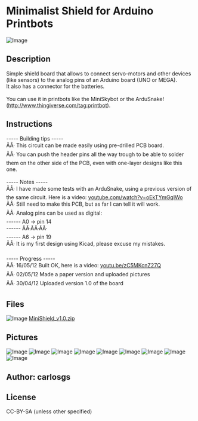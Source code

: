 Minimalist Shield for Arduino Printbots
===============

![Image](img/minimalist_shield_display_large.jpg "Title")

Description
--------
Simple shield board that allows to connect servo-motors and other devices (like sensors) to the analog pins of an Arduino board (UNO or MEGA).<br />
It also has a connector for the batteries.<br />
<br />
You can use it in printbots like the MiniSkybot or the ArduSnake! (http://www.thingiverse.com/tag:printbot).

Instructions
--------
----- Building tips -----<br />
 ÃÂ· This circuit can be made easily using pre-drilled PCB board.<br />
 ÃÂ· You can push the header pins all the way trough to be able to solder them on the other side of the PCB, even with one-layer designs like this one.<br />
<br />
----- Notes -----<br />
 ÃÂ· I have made some tests with an ArduSnake, using a previous version of the same circuit. Here is a video: <a href="https://www.youtube.com/watch?v=oEkTYmGqIWo" target="_blank" rel="nofollow">youtube.com/watch?v=oEkTYmGqIWo</a><br />
 ÃÂ· Still need to make this PCB, but as far I can tell it will work.<br />
 ÃÂ· Analog pins can be used as digital:<br />
------ A0 -&gt; pin 14 <br />
------ ÃÂ·ÃÂ·ÃÂ·<br />
------ A6 -&gt; pin 19<br />
 ÃÂ· It is my first design using Kicad, please excuse my mistakes.<br />
<br />
----- Progress -----<br />
 ÃÂ· 16/05/12 Built OK, here is a video: <a href="http://youtu.be/zC5MKcnZ27Q" target="_blank" rel="nofollow">youtu.be/zC5MKcnZ27Q</a><br />
 ÃÂ· 02/05/12 Made a paper version and uploaded pictures<br />
 ÃÂ· 30/04/12 Uploaded version 1.0 of the board

Files
--------
![Image](img/Gears_preview_tinycard.jpg "Title")
 [ MiniShield_v1.0.zip](MiniShield_v1.0.zip "Title")  



Pictures
--------
![Image](img/minimalist_shield_v1.0_3_display_large.jpg "Title")
![Image](img/minimalist_shield_v1.0_2_display_large.jpg "Title")
![Image](img/2012-05-02_12.24.31_display_large.jpg "Title")
![Image](img/2012-05-02_12.24.19_display_large.jpg "Title")
![Image](img/2012-05-02_12.24.13_display_large.jpg "Title")
![Image](img/2012-05-02_12.23.56_display_large.jpg "Title")
![Image](img/2012-05-02_12.24.07_display_large.jpg "Title")
![Image](img/2012-05-16_17.22.57_display_large.jpg "Title")
![Image](img/2012-05-16_17.22.50_display_large.jpg "Title")


Author: carlosgs
--------


License
--------
CC-BY-SA (unless other specified)

